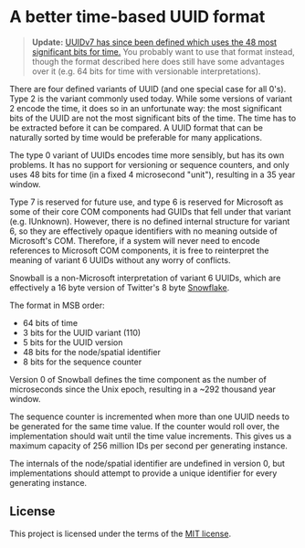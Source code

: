 # A better time-based UUID format

> **Update:** [UUIDv7 has since been defined which uses the 48 most significant bits for time.](https://www.rfc-editor.org/rfc/rfc9562.html#section-5.7) You probably want to use that format instead, though the format described here does still have some advantages over it (e.g. 64 bits for time with versionable interpretations).

There are four defined variants of UUID (and one special case for all 0's). Type 2 is the variant commonly used today. While some versions of variant 2 encode the time, it does so in an unfortunate way: the most significant bits of the UUID are not the most significant bits of the time. The time has to be extracted before it can be compared. A UUID format that can be naturally sorted by time would be preferable for many applications.

The type 0 variant of UUIDs encodes time more sensibly, but has its own problems. It has no support for versioning or sequence counters, and only uses 48 bits for time (in a fixed 4 microsecond "unit"), resulting in a 35 year window.

Type 7 is reserved for future use, and type 6 is reserved for Microsoft as some of their core COM components had GUIDs that fell under that variant (e.g. IUnknown). However, there is no defined internal structure for variant 6, so they are effectively opaque identifiers with no meaning outside of Microsoft's COM. Therefore, if a system will never need to encode references to Microsoft COM components, it is free to reinterpret the meaning of variant 6 UUIDs without any worry of conflicts.

Snowball is a non-Microsoft interpretation of variant 6 UUIDs, which are effectively a 16 byte version of Twitter's 8 byte [Snowflake](https://github.com/twitter/snowflake).

The format in MSB order:

* 64 bits of time
* 3 bits for the UUID variant (110)
* 5 bits for the UUID version
* 48 bits for the node/spatial identifier
* 8 bits for the sequence counter

Version 0 of Snowball defines the time component as the number of microseconds since the Unix epoch, resulting in a ~292 thousand year window.

The sequence counter is incremented when more than one UUID needs to be generated for the same time value. If the counter would roll over, the implementation should wait until the time value increments. This gives us a maximum capacity of 256 million IDs per second per generating instance.

The internals of the node/spatial identifier are undefined in version 0, but implementations should attempt to provide a unique identifier for every generating instance.

## License

This project is licensed under the terms of the [MIT license](LICENSE.txt).
